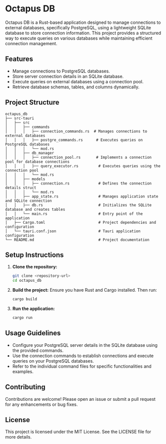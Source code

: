 # Octapus DB

Octapus DB is a Rust-based application designed to manage connections to external databases, specifically PostgreSQL, using a lightweight SQLite database to store connection information. This project provides a structured way to execute queries on various databases while maintaining efficient connection management.

## Features

- Manage connections to PostgreSQL databases.
- Store server connection details in an SQLite database.
- Execute queries on external databases using a connection pool.
- Retrieve database schemas, tables, and columns dynamically.

## Project Structure

```
octapus_db
├── src-tauri
│   ├── src
│   │   ├── commands
│   │   │   ├── connection_commands.rs  # Manages connections to external databases
│   │   │   ├── postgre_commands.rs      # Executes queries on PostgreSQL databases
│   │   │   └── mod.rs
│   │   ├── db_manager
│   │   │   ├── connection_pool.rs       # Implements a connection pool for database connections
│   │   │   ├── query_executor.rs         # Executes queries using the connection pool
│   │   │   └── mod.rs
│   │   ├── models
│   │   │   ├── connection.rs             # Defines the connection details struct
│   │   │   └── mod.rs
│   │   ├── app_state.rs                  # Manages application state and SQLite connection
│   │   ├── db.rs                         # Initializes the SQLite database and creates tables
│   │   └── main.rs                       # Entry point of the application
│   ├── Cargo.toml                        # Project dependencies and configuration
│   └── tauri.conf.json                   # Tauri application configuration
└── README.md                             # Project documentation
```

## Setup Instructions

1. **Clone the repository:**
   ```bash
   git clone <repository-url>
   cd octapus_db
   ```

2. **Build the project:**
   Ensure you have Rust and Cargo installed. Then run:
   ```bash
   cargo build
   ```

3. **Run the application:**
   ```bash
   cargo run
   ```

## Usage Guidelines

- Configure your PostgreSQL server details in the SQLite database using the provided commands.
- Use the connection commands to establish connections and execute queries on your PostgreSQL databases.
- Refer to the individual command files for specific functionalities and examples.

## Contributing

Contributions are welcome! Please open an issue or submit a pull request for any enhancements or bug fixes.

## License

This project is licensed under the MIT License. See the LICENSE file for more details.